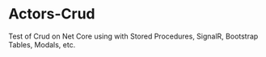 # Actors-Crud
Test of Crud on Net Core using with Stored Procedures, SignalR, Bootstrap Tables, Modals, etc.
